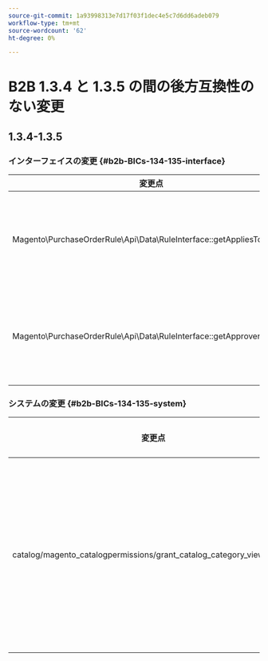 ```yaml
---
source-git-commit: 1a93998313e7d17f03f1dec4e5c7d6dd6adeb079
workflow-type: tm+mt
source-wordcount: '62'
ht-degree: 0%

---
```

# B2B 1.3.4 と 1.3.5 の間の後方互換性のない変更

## 1.3.4-1.3.5

### インターフェイスの変更 {#b2b-BICs-134-135-interface}

| 変更点 | 変更点 |
| --- | --- |
| Magento\PurchaseOrderRule\Api\Data\RuleInterface::getAppliesToRoleIds | [public] メソッドの戻り値の型指定が変更されました。 |
| Magento\PurchaseOrderRule\Api\Data\RuleInterface::getApproverRoleIds | [public] メソッドの戻り値の型指定が変更されました。 |

### システムの変更 {#b2b-BICs-134-135-system}

| 変更点 | 変更点 |
| --- | --- |
| catalog/magento\_catalogpermissions/grant\_catalog\_category\_view\_groups | フィールドノードが追加されました |
